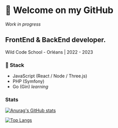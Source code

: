 # 👋 Welcome on my GitHub
*Work in progress*

## FrontEnd & BackEnd developer. 

Wild Code School - Orléans | 2022 - 2023

### 🚀 Stack
- JavaScript (React / Node / Three.js)
- PHP (Symfony)
- Go (Gin) *learning*

### Stats

[![Anurag's GitHub stats](https://github-readme-stats.vercel.app/api?username=hhertout&show_icons=true)](https://github.com/anuraghazra/github-readme-stats)

[![Top Langs](https://github-readme-stats.vercel.app/api/top-langs/?username=hhertout&layout=compact&hide=scss,css,html)](https://github.com/anuraghazra/github-readme-stats)
